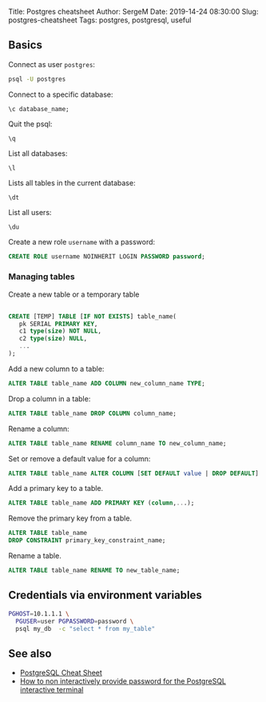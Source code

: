 Title: Postgres cheatsheet
Author: SergeM
Date: 2019-14-24 08:30:00
Slug: postgres-cheatsheet
Tags: postgres, postgresql, useful

## Basics
Connect as user `postgres`:
```bash	
psql -U postgres
```

Connect to a specific database:
```
\c database_name;
```

Quit the psql:
```
\q
```

List all databases:
```	
\l
```

Lists all tables in the current database:
```	
\dt
```

List all users: 
```
\du
```

Create a new role `username` with a password:
```sql
CREATE ROLE username NOINHERIT LOGIN PASSWORD password;
```
### Managing tables

Create a new table or a temporary table
```sql
	
CREATE [TEMP] TABLE [IF NOT EXISTS] table_name(
   pk SERIAL PRIMARY KEY,
   c1 type(size) NOT NULL,
   c2 type(size) NULL,
   ...
);
```

Add a new column to a table:
```sql
ALTER TABLE table_name ADD COLUMN new_column_name TYPE;
```

Drop a column in a table:
```sql	
ALTER TABLE table_name DROP COLUMN column_name;
```

Rename a column:
```sql
ALTER TABLE table_name RENAME column_name TO new_column_name;
```

Set or remove a default value for a column:
```sql
ALTER TABLE table_name ALTER COLUMN [SET DEFAULT value | DROP DEFAULT]
```

Add a primary key to a table.
```sql
ALTER TABLE table_name ADD PRIMARY KEY (column,...);
```

Remove the primary key from a table.
```sql
ALTER TABLE table_name 
DROP CONSTRAINT primary_key_constraint_name;
```

Rename a table.
```sql	
ALTER TABLE table_name RENAME TO new_table_name;
```

## Credentials via environment variables
```bash
PGHOST=10.1.1.1 \
  PGUSER=user PGPASSWORD=password \
  psql my_db  -c "select * from my_table"
```

## See also
* [PostgreSQL Cheat Sheet](http://www.postgresqltutorial.com/postgresql-cheat-sheet/)
* [How to non interactively provide password for the PostgreSQL interactive terminal](https://blog.sleeplessbeastie.eu/2014/03/23/how-to-non-interactively-provide-password-for-the-postgresql-interactive-terminal/)


